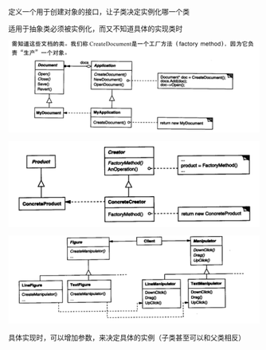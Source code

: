 定义一个用于创建对象的接口，让子类决定实例化哪一个类



适用于抽象类必须被实例化，而又不知道具体的实现类时

![image-20200224235936431](image-20200224235936431.png)

![工厂方法](image-20200213203115066.png)

![image-20200225001010405](image-20200225001010405.png)

具体实现时，可以增加参数，来决定具体的实例（子类甚至可以和父类相反）